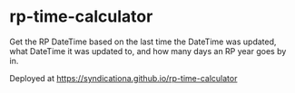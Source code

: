 # rp-time-calculator
Get the RP DateTime based on the last time the DateTime was updated, what DateTime it was updated to, and how many days an RP year goes by in.

Deployed at https://syndicationa.github.io/rp-time-calculator
